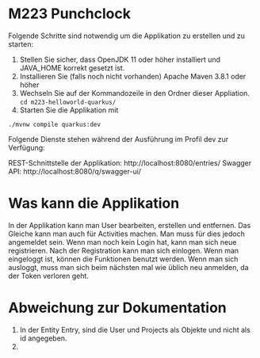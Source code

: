 # M223 Punchclock

Folgende Schritte sind notwendig um die Applikation zu erstellen und zu starten: 
1. Stellen Sie sicher, dass OpenJDK 11 oder höher installiert und JAVA_HOME korrekt gesetzt ist.  
2. Installieren Sie (falls noch nicht vorhanden) Apache Maven 3.8.1 oder höher
3. Wechseln Sie auf der Kommandozeile in den Ordner dieser Appliation. 
`cd m223-helloworld-quarkus/`
4. Starten Sie die Applikation mit 
```shell script
./mvnw compile quarkus:dev
```

Folgende Dienste stehen während der Ausführung im Profil dev zur Verfügung:

REST-Schnittstelle der Applikation: http://localhost:8080/entries/
Swagger API: http://localhost:8080/q/swagger-ui/


# Was kann die Applikation

In der Applikation kann man User bearbeiten, erstellen und entfernen. Das Gleiche kann man
auch für Activities machen. Man muss für dies jedoch angemeldet sein. Wenn man noch kein Login
hat, kann man sich neue registrieren. Nach der Registration kann man sich einlogen. Wenn man
eingeloggt ist, können die Funktionen benutzt werden. Wenn man sich ausloggt, muss man sich
beim nächsten mal wie üblich neu anmelden, da der Token verloren geht. 


# Abweichung zur Dokumentation

1. In der Entity Entry, sind die User und Projects als Objekte und nicht als id angegeben.
2. 